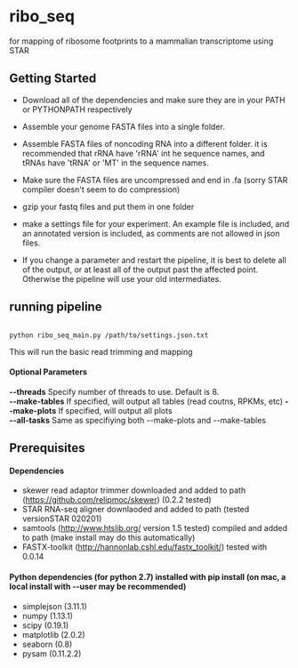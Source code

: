 # ribo_seq

for mapping of ribosome footprints to a mammalian transcriptome using STAR

## Getting Started
*   Download all of the dependencies and make sure they are in your PATH or PYTHONPATH respectively
*   Assemble your genome FASTA files into a single folder.
*   Assemble FASTA files of noncoding RNA into a different folder. it is recommended that rRNA have 'rRNA' int he sequence names, and tRNAs have 'tRNA' or 'MT' in the sequence names.
*   Make sure the FASTA files are uncompressed and end in .fa (sorry STAR compiler doesn't seem to do compression)
*   gzip your fastq files and put them in one folder
*   make a settings file for your experiment. An example file is included, and an annotated version is included, as comments are not allowed in json files.

*   If you change a parameter and restart the pipeline, it is best to delete all of the output, or at least all of the output past the affected point. Otherwise the pipeline will use your old intermediates.

## running pipeline
<code>
python ribo_seq_main.py /path/to/settings.json.txt
</code>
<p>
This will run the basic read trimming and mapping
</p>

#### Optional Parameters
<b>--threads</b>        Specify number of threads to use. Default is 8. <br>
<b>--make-tables</b>    If specified, will output all tables (read coutns, RPKMs, etc)
<b>--make-plots</b>    If specified, will output all plots <br>
<b>--all-tasks</b>    Same as specifiying both --make-plots and --make-tables

## Prerequisites
#### Dependencies
*   skewer read adaptor trimmer downloaded and added to path (https://github.com/relipmoc/skewer) (0.2.2 tested)
*   STAR RNA-seq aligner downlaoded and added to path (tested versionSTAR 020201)
*   samtools (http://www.htslib.org/ version 1.5 tested) compiled and added to path (make install may do this automatically)
*   FASTX-toolkit (http://hannonlab.cshl.edu/fastx_toolkit/) tested with 0.0.14

#### Python dependencies (for python 2.7) installed with pip install (on mac, a local install with --user may be recommended)
*   simplejson (3.11.1)
*   numpy (1.13.1)
*   scipy (0.19.1)
*   matplotlib (2.0.2)
*   seaborn (0.8)
*   pysam (0.11.2.2)
